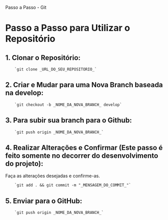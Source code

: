   Passo a Passo - Git

Passo a Passo para Utilizar o Repositório
=========================================

1\. Clonar o Repositório:
-------------------------

        `git clone _URL_DO_SEU_REPOSITORIO_`
        
    

2\. Criar e Mudar para uma Nova Branch baseada na develop:
---------------------------------------

        `git checkout -b _NOME_DA_NOVA_BRANCH_ develop`
        
3\. Para subir sua branch para o Github:
---------------------------------------

        `git push origin _NOME_DA_NOVA_BRANCH_`    

4\. Realizar Alterações e Confirmar (Este passo é feito somente no decorrer do desenvolvimento do projeto):
------------------------------------

Faça as alterações desejadas e confirme-as.

        `git add . && git commit -m "_MENSAGEM_DO_COMMIT_"`
        
    

5\. Enviar para o GitHub:
-------------------------

        `git push origin _NOME_DA_NOVA_BRANCH_`
